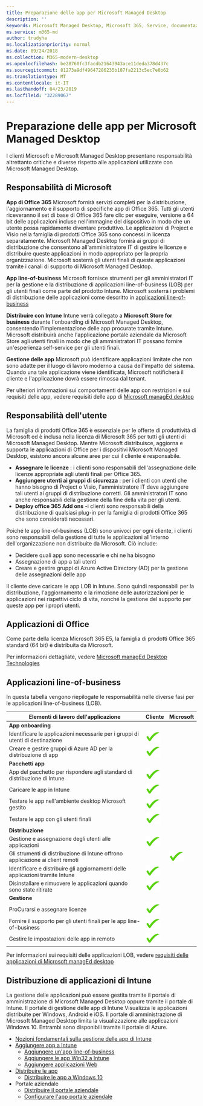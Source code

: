 ```yaml
---
title: Preparazione delle app per Microsoft Managed Desktop
description: ''
keywords: Microsoft Managed Desktop, Microsoft 365, Service, documentazione
ms.service: m365-md
author: trudyha
ms.localizationpriority: normal
ms.date: 09/24/2018
ms.collection: M365-modern-desktop
ms.openlocfilehash: be28760fc3facdb21643943ace11deda378d437c
ms.sourcegitcommit: 81273a9df49647286235b187fa2213c5ec7e8b62
ms.translationtype: MT
ms.contentlocale: it-IT
ms.lasthandoff: 04/23/2019
ms.locfileid: "32289067"
---
```

# <a name="preparing-apps-for-microsoft-managed-desktop"></a>Preparazione delle app per Microsoft Managed Desktop

<!--This topic is the target for 2 "Learn more" links in the Admin Portal (aka.ms/app-overview;app-package); also target for link from Online resources (aka.ms/app-overviewmmd-app-prep) do not delete.-->

<!--Applications: supported/onboard/deployment -->
 
I clienti Microsoft e Microsoft Managed Desktop presentano responsabilità altrettanto critiche e diverse rispetto alle applicazioni utilizzate con Microsoft Managed Desktop.

## <a name="microsoft-responsibilities"></a>Responsabilità di Microsoft
**App di Office 365** Microsoft fornirà servizi completi per la distribuzione, l'aggiornamento e il supporto di specifiche app di Office 365. Tutti gli utenti riceveranno il set di base di Office 365 fare clic per eseguire, versione a 64 bit delle applicazioni incluse nell'immagine del dispositivo in modo che un utente possa rapidamente diventare produttivo. Le applicazioni di Project e Visio nella famiglia di prodotti Office 365 sono concessi in licenza separatamente.  Microsoft Managed Desktop fornirà ai gruppi di distribuzione che consentono all'amministratore IT di gestire le licenze e distribuire queste applicazioni in modo appropriato per la propria organizzazione. Microsoft sosterrà gli utenti finali di queste applicazioni tramite i canali di supporto di Microsoft Managed Desktop.

**App line-of-business** Microsoft fornisce strumenti per gli amministratori IT per la gestione e la distribuzione di applicazioni line-of-business (LOB) per gli utenti finali come parte del prodotto Intune. Microsoft sosterrà i problemi di distribuzione delle applicazioni come descritto in [applicazioni line-of-business](#line-of-business-applications) 

**Distribuire con Intune** Intune verrà collegato a **Microsoft Store for business** durante l'onboardIng di Microsoft Managed Desktop, consentendo l'implementazione delle app procurate tramite Intune. Microsoft distribuirà anche l'applicazione portale aziendale da Microsoft Store agli utenti finali in modo che gli amministratori IT possano fornire un'esperienza self-service per gli utenti finali.

**Gestione delle app** Microsoft può identificare applicazioni limitate che non sono adatte per il luogo di lavoro moderno a causa dell'impatto del sistema. Quando una tale applicazione viene identificata, Microsoft notificherà il cliente e l'applicazione dovrà essere rimossa dal tenant. 

Per ulteriori informazioni sui comportamenti delle app con restrizioni e sui requisiti delle app, vedere requisiti delle app di [Microsoft managEd desktop](../service-description/mmd-app-requirements.md)

## <a name="customer-responsibilities"></a>Responsabilità dell'utente
La famiglia di prodotti Office 365 è essenziale per le offerte di produttività di Microsoft ed è inclusa nella licenza di Microsoft 365 per tutti gli utenti di Microsoft Managed Desktop. Mentre Microsoft distribuisce, aggiorna e supporta le applicazioni di Office per i dispositivi Microsoft Managed Desktop, esistono ancora alcune aree per cui il cliente è responsabile.
- **Assegnare le licenze** : i clienti sono responsabili dell'assegnazione delle licenze appropriate agli utenti finali per Office 365. 
- **Aggiungere utenti ai gruppi di sicurezza** : per i clienti con utenti che hanno bisogno di Project o Visio, l'amministratore IT deve aggiungere tali utenti ai gruppi di distribuzione corretti. Gli amministratori IT sono anche responsabili della gestione della fine della vita per gli utenti. 
- **Deploy office 365 Add ons** -i clienti sono responsabili della distribuzione di qualsiasi plug-in per la famiglia di prodotti Office 365 che sono considerati necessari. 

Poiché le app line-of-business (LOB) sono univoci per ogni cliente, i clienti sono responsabili della gestione di tutte le applicazioni all'interno dell'organizzazione non distribuite da Microsoft. Ciò include:
- Decidere quali app sono necessarie e chi ne ha bisogno
- Assegnazione di app a tali utenti
- Creare e gestire gruppi di Azure Active Directory (AD) per la gestione delle assegnazioni delle app 

Il cliente deve caricare le app LOB in Intune. Sono quindi responsabili per la distribuzione, l'aggiornamento e la rimozione delle autorizzazioni per le applicazioni nei rispettivi ciclo di vita, nonché la gestione del supporto per queste app per i propri utenti.

## <a name="office-applications"></a>Applicazioni di Office
Come parte della licenza Microsoft 365 E5, la famiglia di prodotti Office 365 standard (64 bit) è distribuita da Microsoft. 

Per informazioni dettagliate, vedere [Microsoft managEd Desktop Technologies](../intro/technologies.md) <!--- and the other applications licensed under Office 365 E5 may be deployed by the customer using Intune’s deployment tools.-->

## <a name="line-of-business-applications"></a>Applicazioni line-of-business
In questa tabella vengono riepilogate le responsabilità nelle diverse fasi per le applicazioni line-of-business (LOB). 

Elementi di lavoro dell'applicazione |    Cliente    | Microsoft
--- | --- | ---
**App onboarding** |  |
Identificare le applicazioni necessarie per i gruppi di utenti di destinazione   | ![sì](images/checkmark.png)  |
Creare e gestire gruppi di Azure AD per la distribuzione di app | ![sì](images/checkmark.png) |   
**Pacchetti app** |  |
App del pacchetto per rispondere agli standard di distribuzione di Intune |  ![sì](images/checkmark.png) |  
Caricare le app in Intune | ![sì](images/checkmark.png)     |
Testare le app nell'ambiente desktop Microsoft gestito |    ![sì](images/checkmark.png) |  
Testare le app con gli utenti finali    | ![sì](images/checkmark.png) |    
**Distribuzione** | |
Gestione e assegnazione degli utenti alle applicazioni  | ![sì](images/checkmark.png)  |
Gli strumenti di distribuzione di Intune offrono applicazione ai client remoti| |   ![sì](images/checkmark.png)
Identificare e distribuire gli aggiornamenti delle applicazioni tramite Intune | ![sì](images/checkmark.png)    |
Disinstallare e rimuovere le applicazioni quando sono state ritirate    | ![sì](images/checkmark.png) |    
**Gestione** | |
ProCurarsi e assegnare licenze |   ![sì](images/checkmark.png)     |
Fornire il supporto per gli utenti finali per le app line-of-business  | ![sì](images/checkmark.png) |
Gestire le impostazioni delle app in remoto    | ![sì](images/checkmark.png) |

Per informazioni sui requisiti delle applicazioni LOB, vedere [requisiti delle applicazioni di Microsoft managEd desktop](../service-description/mmd-app-requirements.md)


## <a name="intune-application-deployment"></a>Distribuzione di applicazioni di Intune
La gestione delle applicazioni può essere gestita tramite il portale di amministrazione di Microsoft Managed Desktop oppure tramite il portale di Intune. Il portale di gestione delle app di Intune Visualizza le applicazioni distribuite per Windows, Android e iOS. Il portale di amministrazione di Microsoft Managed Desktop limita la visualizzazione alle applicazioni Windows 10. Entrambi sono disponibili tramite il portale di Azure. 
* [Nozioni fondamentali sulla gestione delle app di Intune](https://docs.microsoft.com/intune/app-management)
* [Aggiungere app a Intune](https://docs.microsoft.com/intune/app-management)
   * [Aggiungere un'app line-of-business](https://docs.microsoft.com/intune/lob-apps-windows)
   * [Aggiungere le app Win32 a Intune](https://docs.microsoft.com/intune/apps-win32-app-management)
   * [Aggiungere applicazioni Web](https://docs.microsoft.com/intune/web-app)
* [Distribuire le app](https://docs.microsoft.com/intune/apps-deploy)
   * [Distribuire le app a Windows 10](https://docs.microsoft.com/intune/apps-windows-10-app-deploy)
* Portale aziendale
   * [Distribuire il portale aziendale](https://docs.microsoft.com/intune/store-apps-company-portal-app)
   * [Configurare l'app portale aziendale](https://docs.microsoft.com/intune/company-portal-app)
